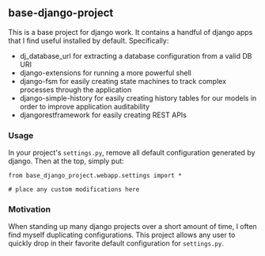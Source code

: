 ## base-django-project
This is a base project for django work.
It contains a handful of django apps that I find useful installed by default.
Specifically:
- dj_database_url for extracting a database configuration from a valid DB URI
- django-extensions for running a more powerful shell
- django-fsm for easily creating state machines to track complex processes through the application
- django-simple-history for easily creating history tables for our models in order to improve application auditability
- djangorestframework for easily creating REST APIs


### Usage
In your project's `settings.py`, remove all default configuration generated by django.
Then at the top, simply put:
```
from base_django_project.webapp.settings import *

# place any custom modifications here
```

### Motivation
When standing up many django projects over a short amount of time, I often find myself duplicating configurations. This project allows any user to quickly drop in their favorite default configuration for `settings.py`.
